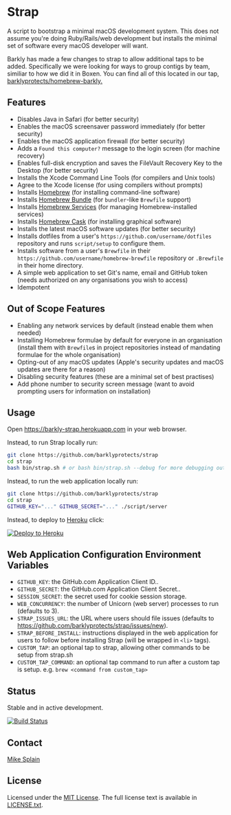 # Strap
A script to bootstrap a minimal macOS development system. This does not assume you're doing Ruby/Rails/web development but installs the minimal set of software every macOS developer will want.

Barkly has made a few changes to strap to allow additional taps to be added. Specifically we were looking for ways to group contigs by team, similiar to how we did it in Boxen.  You can find all of this located in our tap, [barklyprotects/homebrew-barkly.](https://github.com/barklyprotects/homebrew-barkly)

## Features
- Disables Java in Safari (for better security)
- Enables the macOS screensaver password immediately (for better security)
- Enables the macOS application firewall (for better security)
- Adds a `Found this computer?` message to the login screen (for machine recovery)
- Enables full-disk encryption and saves the FileVault Recovery Key to the Desktop (for better security)
- Installs the Xcode Command Line Tools (for compilers and Unix tools)
- Agree to the Xcode license (for using compilers without prompts)
- Installs [Homebrew](http://brew.sh) (for installing command-line software)
- Installs [Homebrew Bundle](https://github.com/Homebrew/homebrew-bundle) (for `bundler`-like `Brewfile` support)
- Installs [Homebrew Services](https://github.com/Homebrew/homebrew-services) (for managing Homebrew-installed services)
- Installs [Homebrew Cask](https://github.com/caskroom/homebrew-cask) (for installing graphical software)
- Installs the latest macOS software updates (for better security)
- Installs dotfiles from a user's `https://github.com/username/dotfiles` repository and runs `script/setup` to configure them.
- Installs software from a user's `Brewfile` in their `https://github.com/username/homebrew-brewfile` repository or `.Brewfile` in their home directory.
- A simple web application to set Git's name, email and GitHub token (needs authorized on any organisations you wish to access)
- Idempotent

## Out of Scope Features
- Enabling any network services by default (instead enable them when needed)
- Installing Homebrew formulae by default for everyone in an organisation (install them with `Brewfile`s in project repositories instead of mandating formulae for the whole organisation)
- Opting-out of any macOS updates (Apple's security updates and macOS updates are there for a reason)
- Disabling security features (these are a minimal set of best practises)
- Add phone number to security screen message (want to avoid prompting users for information on installation)

## Usage
Open https://barkly-strap.herokuapp.com in your web browser.

Instead, to run Strap locally run:
```bash
git clone https://github.com/barklyprotects/strap
cd strap
bash bin/strap.sh # or bash bin/strap.sh --debug for more debugging output
```

Instead, to run the web application locally run:
```bash
git clone https://github.com/barklyprotects/strap
cd strap
GITHUB_KEY="..." GITHUB_SECRET="..." ./script/server
```

Instead, to deploy to [Heroku](https://www.heroku.com) click:

[![Deploy to Heroku](https://www.herokucdn.com/deploy/button.svg)](https://heroku.com/deploy)

## Web Application Configuration Environment Variables
- `GITHUB_KEY`: the GitHub.com Application Client ID..
- `GITHUB_SECRET`: the GitHub.com Application Client Secret..
- `SESSION_SECRET`: the secret used for cookie session storage.
- `WEB_CONCURRENCY`: the number of Unicorn (web server) processes to run (defaults to 3).
- `STRAP_ISSUES_URL`: the URL where users should file issues (defaults to https://github.com/barklyprotects/strap/issues/new).
- `STRAP_BEFORE_INSTALL`: instructions displayed in the web application for users to follow before installing Strap (will be wrapped in `<li>` tags).
- `CUSTOM_TAP`: an optional tap to strap, allowing other commands to be setup from strap.sh
- `CUSTOM_TAP_COMMAND`: an optional tap command to run after a custom tap is setup. e.g. `brew <command from custom_tap>`

## Status
Stable and in active development.

[![Build Status](https://travis-ci.org/barklyprotects/strap.svg)](https://travis-ci.org/barklyprotects/strap)

## Contact
[Mike Splain](mailto:mike.splain@barkly.com)

## License
Licensed under the [MIT License](http://en.wikipedia.org/wiki/MIT_License).
The full license text is available in [LICENSE.txt](https://github.com/mikemcquaid/strap/blob/master/LICENSE.txt).
